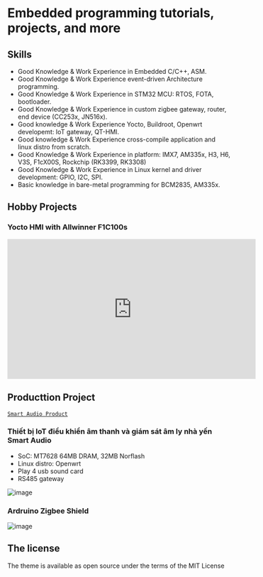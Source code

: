 
# Embedded programming tutorials, projects, and more

## Skills

- Good Knowledge & Work Experience in Embedded C/C++, ASM.
- Good Knowledge & Work Experience event-driven Architecture programming.
- Good Knowledge & Work Experience in STM32 MCU: RTOS, FOTA, bootloader.
- Good Knowledge & Work Experience in custom zigbee gateway, router, end device (CC253x, JN516x).
- Good knowledge & Work Experience Yocto, Buildroot, Openwrt developemt: IoT gateway, QT-HMI.
- Good knowledge & Work Experience cross-compile application and linux distro from scratch.
- Good Knowledge & Work Experience in platform: IMX7, AM335x, H3, H6, V3S, F1cX00S, Rockchip (RK3399, RK3308)
- Good Knowledge & Work Experience in Linux kernel and driver development: GPIO, I2C, SPI.
- Basic knowledge in bare-metal programming for BCM2835, AM335x.







## Hobby Projects

### Yocto HMI with Allwinner F1C100s

<iframe width="560" height="315" src="https://www.youtube.com/embed/XeEEIfbIYdg" frameborder="0" allow="autoplay; encrypted-media" allowfullscreen></iframe>


## Producttion Project

[`Smart Audio Product`](https://epcb.vn/products/thiet-bi-am-thanh-va-giam-sat-am-ly-nha-yen-nesthouse-audio)

### Thiết bị IoT điều khiển âm thanh và giám sát âm ly nhà yến Smart Audio
- SoC: MT7628 64MB DRAM, 32MB Norflash 
- Linux distro: Openwrt
- Play 4 usb sound card
- RS485 gateway

![image](https://user-images.githubusercontent.com/86546911/170808668-38c71286-4edb-4b3a-9446-c7092cc978e0.jpeg)


### Ardruino Zigbee Shield

![image](https://user-images.githubusercontent.com/86546911/173174115-d857a134-ecfc-4e16-bbdf-e5098cc04d06.jpeg)


## The license

The theme is available as open source under the terms of the MIT License
